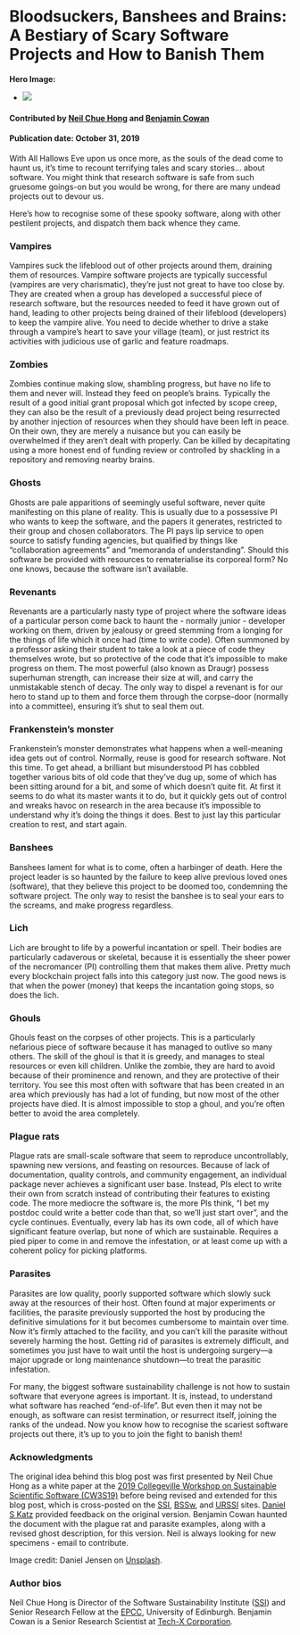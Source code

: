 # Bloodsuckers, Banshees and Brains: A Bestiary of Scary Software Projects and How to Banish Them

**Hero Image:**

 - <img src='https://github.com/betterscientificsoftware/images/raw/master/Blog_1019_Hero_1136x432.png ' />

#### Contributed by [Neil Chue Hong](https://github.com/npch "Neil Chue Hong GitHub Profile") and [Benjamin Cowan](https://github.com/benc303 "Ben Cowan GitHub Profile") 

#### Publication date: October 31, 2019

With All Hallows Eve upon us once more, as the souls of the dead come to haunt us, it’s time to recount terrifying tales and scary stories… about software. You might think that research software is safe from such gruesome goings-on but you would be wrong, for there are many undead projects out to devour us.  

Here’s how to recognise some of these spooky software, along with other pestilent projects, and dispatch them back whence they came.

### Vampires
Vampires suck the lifeblood out of other projects around them, draining them of resources. Vampire software projects are typically successful (vampires are very charismatic), they’re just not great to have too close by. They are created when a group has developed a successful piece of research software, but the resources needed to feed it have grown out of hand, leading to other projects being drained of their lifeblood (developers) to keep the vampire alive. You need to decide whether to drive a stake through a vampire’s heart to save your village (team), or just restrict its activities with judicious use of garlic and feature roadmaps.

### Zombies
Zombies continue making slow, shambling progress, but have no life to them and never will. Instead they feed on people’s brains. Typically the result of a good initial grant proposal which got infected by scope creep, they can also be the result of a previously dead project being resurrected by another injection of resources when they should have been left in peace. On their own, they are merely a nuisance but you can easily be overwhelmed if they aren’t dealt with properly. Can be killed by decapitating using a more honest end of funding review or controlled by shackling in a repository and removing nearby brains.

### Ghosts
Ghosts are pale apparitions of seemingly useful software, never quite manifesting on this plane of reality. This is usually due to a possessive PI who wants to keep the software, and the papers it generates, restricted to their group and chosen collaborators. The PI pays lip service to open source to satisfy funding agencies, but qualified by things like “collaboration agreements” and “memoranda of understanding”.  Should this software be provided with resources to rematerialise its corporeal form? No one knows, because the software isn’t available. 

### Revenants
Revenants are a particularly nasty type of project where the software ideas of a particular person come back to haunt the - normally junior - developer working on them, driven by jealousy or greed stemming from a longing for the things of life which it once had (time to write code). Often summoned by a professor asking their student to take a look at a piece of code they themselves wrote, but so protective of the code that it’s impossible to make progress on them. The most powerful (also known as Draugr) possess superhuman strength, can increase their size at will, and carry the unmistakable stench of decay. The only way to dispel a revenant is for our hero to stand up to them and force them through the corpse-door (normally into a committee), ensuring it’s shut to seal them out. 

### Frankenstein’s monster
Frankenstein’s monster demonstrates what happens when a well-meaning idea gets out of control. Normally, reuse is good for research software. Not this time. To get ahead, a brilliant but misunderstood PI has cobbled together various bits of old code that they’ve dug up, some of which has been sitting around for a bit, and some of which doesn’t quite fit. At first it seems to do what its master wants it to do, but it quickly gets out of control and wreaks havoc on research in the area because it’s impossible to understand why it’s doing the things it does. Best to just lay this particular creation to rest, and start again.

### Banshees
Banshees lament for what is to come, often a harbinger of death. Here the project leader is so haunted by the failure to keep alive previous loved ones (software), that they believe this project to be doomed too, condemning the software project. The only way to resist the banshee is to seal your ears to the screams, and make progress regardless.

### Lich
Lich are brought to life by a powerful incantation or spell. Their bodies are particularly cadaverous or skeletal, because it is essentially the sheer power of the necromancer (PI) controlling them that makes them alive. Pretty much every blockchain project falls into this category just now. The good news is that when the power (money) that keeps the incantation going stops, so does the lich.

### Ghouls
Ghouls feast on the corpses of other projects. This is a particularly nefarious piece of software because it has managed to outlive so many others. The skill of the ghoul is that it is greedy, and manages to steal resources or even kill children. Unlike the zombie, they are hard to avoid because of their prominence and renown, and they are protective of their territory. You see this most often with software that has been created in an area which previously has had a lot of funding, but now most of the other projects have died. It is almost impossible to stop a ghoul, and you’re often better to avoid the area completely.

### Plague rats
Plague rats are small-scale software that seem to reproduce uncontrollably, spawning new versions, and feasting on resources. Because of lack of documentation, quality controls, and community engagement, an individual package never achieves a significant user base. Instead, PIs elect to write their own from scratch instead of contributing their features to existing code. The more mediocre the software is, the more PIs think, “I bet my postdoc could write a better code than that, so we’ll just start over”, and the cycle continues. Eventually, every lab has its own code, all of which have significant feature overlap, but none of which are sustainable. Requires a pied piper to come in and remove the infestation, or at least come up with a coherent policy for picking platforms. 

### Parasites
Parasites are low quality, poorly supported software which slowly suck away at the resources of their host. Often found at major experiments or facilities, the parasite previously supported the host by producing the definitive simulations for it but becomes cumbersome to maintain over time. Now it’s firmly attached to the facility, and you can’t kill the parasite without severely harming the host. Getting rid of parasites is extremely difficult, and sometimes you just have to wait until the host is undergoing surgery—a major upgrade or long maintenance shutdown—to treat the parasitic infestation.

For many, the biggest software sustainability challenge is not how to sustain software that everyone agrees is important. It is, instead, to understand what software has reached “end-of-life”. But even then it may not be enough, as software can resist termination, or resurrect itself, joining the ranks of the undead. Now you know how to recognise the scariest software projects out there, it’s up to you to join the fight to banish them!


### Acknowledgments

The original idea behind this blog post was first presented by Neil Chue Hong as a white paper at the [2019 Collegeville Workshop on Sustainable Scientific Software (CW3S19)](https://collegeville.github.io/CW3S19/) before being revised and extended for this blog post, which is cross-posted on the [SSI](https://www.software.ac.uk), [BSSw](https://bssw.io), and [URSSI](http://urssi.us) sites. [Daniel S Katz](https://danielskatz.org) provided feedback on the original version. Benjamin Cowan haunted the document with the plague rat and parasite examples, along with a revised ghost description, for this version. Neil is always looking for new specimens - email to contribute.  

Image credit: Daniel Jensen on [Unsplash](https://unsplash.com/photos/NMk1Vggt2hg).

### Author bios

Neil Chue Hong is Director of the Software Sustainability Institute ([SSI](https://www.software.ac.uk)) and Senior Research Fellow at the [EPCC](https://www.epcc.ed.ac.uk), University of Edinburgh.
Benjamin Cowan is a Senior Research Scientist at [Tech-X Corporation](https://www.txcorp.com).


<!---
Publish: yes
Categories: development
Topics: release and deployment
Tags: bssw-blog-article
Level: 2
Prerequisites: default
Aggregate: none
--->
